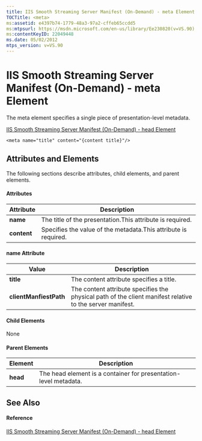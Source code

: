 ```yaml
---
title: IIS Smooth Streaming Server Manifest (On-Demand) - meta Element
TOCTitle: <meta>
ms:assetid: e4397b74-1779-48a3-97a2-cffeb65ccdd5
ms:mtpsurl: https://msdn.microsoft.com/en-us/library/Ee230820(v=VS.90)
ms:contentKeyID: 22049448
ms.date: 05/02/2012
mtps_version: v=VS.90
---
```


# IIS Smooth Streaming Server Manifest (On-Demand) - meta Element

The meta element specifies a single piece of presentation-level metadata.

[IIS Smooth Streaming Server Manifest (On-Demand) - head Element](iis-smooth-streaming-server-manifest-on-demand-head-element.md)  

    <meta name="title" content="{content title}"/>

## Attributes and Elements

The following sections describe attributes, child elements, and parent elements.

#### Attributes

|Attribute|Description|
|--- |--- |
|**name**|The title of the presentation.This attribute is required.|
|**content**|Specifies the value of the metadata.This attribute is required.|


#### name Attribute

|Value|Description|
|--- |--- |
|**title**|The content attribute specifies a title.|
|**clientManfiestPath**|The content attribute specifies the physical path of the client manifest relative to the server manifest.|


#### Child Elements

None

#### Parent Elements

|Element|Description|
|--- |--- |
|**head**|The head element is a container for presentation-level metadata.|

## See Also

#### Reference

[IIS Smooth Streaming Server Manifest (On-Demand) - head Element](iis-smooth-streaming-server-manifest-on-demand-head-element.md)

